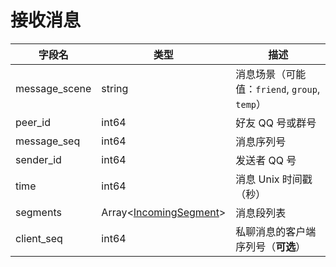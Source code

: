 # 接收消息
| 字段名 | 类型 | 描述 |
| --- | --- | --- |
| message_scene | string | 消息场景（可能值：`friend`, `group`, `temp`） |
| peer_id | int64 | 好友 QQ 号或群号 |
| message_seq | int64 | 消息序列号 |
| sender_id | int64 | 发送者 QQ 号 |
| time | int64 | 消息 Unix 时间戳（秒） |
| segments | Array<[IncomingSegment](../struct/IncomingSegment.md)> | 消息段列表 |
| client_seq | int64 | 私聊消息的客户端序列号（**可选**） |

